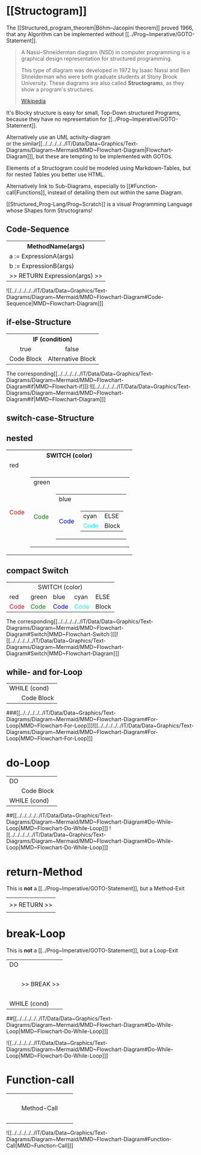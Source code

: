 ﻿---
aliases:
- "Nassi–Shneiderman diagram"
---

# [[Structogram]] 

The [[Structured_program_theorem|Böhm–Jacopini theorem]] proved 1966, 
that any Algorithm can be implemented without [[../Prog~Imperative/GOTO-Statement]]. 

> A Nassi–Shneiderman diagram (NSD) in computer programming 
> is a graphical design representation for structured programming. 
> 
> This type of diagram was developed in 1972 by Isaac Nassi and Ben Shneiderman 
> who were both graduate students at Stony Brook University. 
> These diagrams are also called **Structogram**s, as they show a program's structures.
>
> [Wikipedia](https://en.wikipedia.org/wiki/Nassi%E2%80%93Shneiderman%20diagram)

It's Blocky structure is easy for small, Top-Down structured Programs, 
because they have no representation for [[../Prog~Imperative/GOTO-Statement]]. 

Alternatively use an UML activity-diagram  
or the similar[[../../../../../IT/Data/Data~Graphics/Text-Diagrams/Diagram~Mermaid/MMD~Flowchart-Diagram|Flowchart-Diagram]]], but these are tempting to be implemented with GOTOs. 

Elements of a Structogram could be modeled using Markdown-Tables, 
but for nested Tables you better use HTML. 

Alternatively link to Sub-Diagrams, especially to [[#Function-call|Functions]], 
instead of detailing them out within the same Diagram. 

[[Structured_Prog-Lang/Prog~Scratch]] is a visual Programming Language whose Shapes form Structograms! 

## Code-Sequence 

<table >
	<tr><th align="center">MethodName(args)</th></tr>
	<tr><td> a := ExpressionA(args)</td></tr>
	<tr><td> b := ExpressionB(args) </td> </tr>
	<tr> <td >>> RETURN Expression(args) >></td></tr>
</table>

![[../../../../../IT/Data/Data~Graphics/Text-Diagrams/Diagram~Mermaid/MMD~Flowchart-Diagram#Code-Sequence|MMD~Flowchart-Diagram]]]

## if-else-Structure 


<table >
	<tr><th colspan="2" align="center">IF (condition)</th></tr>
	<tr><td  align="center">true</td>	<td  align="center">false</td></tr>
	<tr> <td>Code Block</td>				<td>Alternative Block</td>	</tr>
</table>


The corresponding[[../../../../../IT/Data/Data~Graphics/Text-Diagrams/Diagram~Mermaid/MMD~Flowchart-Diagram#if|MMD~Flowchart-if]]]:![[../../../../../IT/Data/Data~Graphics/Text-Diagrams/Diagram~Mermaid/MMD~Flowchart-Diagram#if|MMD~Flowchart-Diagram]]]

## switch-case-Structure 

## nested

<table >
	<tr><th colspan=2>SWITCH (color)</th></tr>
	<tr><td >red</td></tr>
	<tr>
		<td style = "color: red">Code</td>
		<td>
		<table>
			<tr><td >green</td></tr>
			<tr>
				<td style = "color: green">Code</td>
				<td><table>
					<tr><td >blue</td></tr>
					<tr>
						<td style = "color: blue">Code</td>
						<td>
						<table>
							<tr>
								<td >cyan</td>
								<td >ELSE</td>
							</tr>
							<tr>
								<td style = "color: cyan">Code</td>
								<td>Block</td>
							</tr>
						</table>
						</td>
					</tr>
				</table></td>
			</tr>
		</table>
		</td>
	</tr>
</table>


## compact Switch 

<table >
	<tr><td colspan="5" align="center">SWITCH (color)</td>	</tr>
	<tr><td >red</td>		<td >green</td>		<td >blue</td>		<td >cyan</td>		<td >ELSE</td></tr>
	<tr>
		<td style = "color: red">Code</td>
		<td style = "color: green">Code</td>
		<td style = "color: blue">Code</td>
		<td style = "color: cyan">Code</td>
		<td> Block</td>
	</tr>
</table>

The corresponding[[../../../../../IT/Data/Data~Graphics/Text-Diagrams/Diagram~Mermaid/MMD~Flowchart-Diagram#Switch|MMD~Flowchart-Switch:]]]![[../../../../../IT/Data/Data~Graphics/Text-Diagrams/Diagram~Mermaid/MMD~Flowchart-Diagram#Switch|MMD~Flowchart-Diagram]]]


## while- and for-Loop

<table >
	<tr><td colspan="2" >WHILE (cond)</td></tr>
	<tr><td > </td><td >Code Block</td></tr>
</table>

###[[../../../../../IT/Data/Data~Graphics/Text-Diagrams/Diagram~Mermaid/MMD~Flowchart-Diagram#For-Loop|MMD~Flowchart-For-Loop]]]![[../../../../../IT/Data/Data~Graphics/Text-Diagrams/Diagram~Mermaid/MMD~Flowchart-Diagram#For-Loop|MMD~Flowchart-For-Loop]]]




# do-Loop

<table >
	<tr><td colspan="2" >DO</td></tr>
	<tr><td > </td><td >Code Block</td></tr>
	<tr><td colspan="2" >WHILE (cond)</td></tr>
</table>


##[[../../../../../IT/Data/Data~Graphics/Text-Diagrams/Diagram~Mermaid/MMD~Flowchart-Diagram#Do-While-Loop|MMD~Flowchart-Do-While-Loop]]]
![[../../../../../IT/Data/Data~Graphics/Text-Diagrams/Diagram~Mermaid/MMD~Flowchart-Diagram#Do-While-Loop|MMD~Flowchart-Do-While-Loop]]]



# return-Method 

This is __not__ a [[../Prog~Imperative/GOTO-Statement]], but a Method-Exit 

<table >
	<tr>
		<td ></td>
	</tr>
	<tr>
		<td >>> RETURN >></td>
	</tr>
	<tr>
		<td ></td>
	</tr>
</table>


# break-Loop 

This is __not__ a [[../Prog~Imperative/GOTO-Statement]], but a Loop-Exit 

<table >
	<tr><td colspan="2" >DO</td></tr>
	<tr><td > </td><td ></td></tr>
	<tr><td > </td><td >>> BREAK >></td></tr>
	<tr><td > </td><td ></td></tr>
	<tr><td colspan="2" >WHILE (cond)</td></tr>
</table>


##[[../../../../../IT/Data/Data~Graphics/Text-Diagrams/Diagram~Mermaid/MMD~Flowchart-Diagram#Do-While-Loop|MMD~Flowchart-Do-While-Loop]]]

![[../../../../../IT/Data/Data~Graphics/Text-Diagrams/Diagram~Mermaid/MMD~Flowchart-Diagram#Do-While-Loop|MMD~Flowchart-Do-While-Loop]]]


# Function-call

<table >
	<tr><td colspan="3" >&nbsp;</td>	</tr>
	<tr><td > </td><td >Method-Call</td><td > </td></tr>
	<tr><td colspan="3" >&nbsp;</td>	</tr>
</table>
![[../../../../../IT/Data/Data~Graphics/Text-Diagrams/Diagram~Mermaid/MMD~Flowchart-Diagram#Function-Call|MMD~Function-Call]]]
